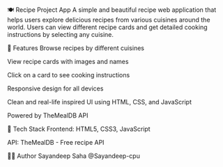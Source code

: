 🍽️ Recipe Project App
A simple and beautiful recipe web application that helps users explore delicious recipes from various cuisines around the world. Users can view different recipe cards and get detailed cooking instructions by selecting any cuisine.

🌟 Features
Browse recipes by different cuisines

View recipe cards with images and names

Click on a card to see cooking instructions

Responsive design for all devices

Clean and real-life inspired UI using HTML, CSS, and JavaScript

Powered by TheMealDB API

🧪 Tech Stack
Frontend: HTML5, CSS3, JavaScript

API: TheMealDB - Free recipe API

👨‍💻 Author
Sayandeep Saha
@Sayandeep-cpu
